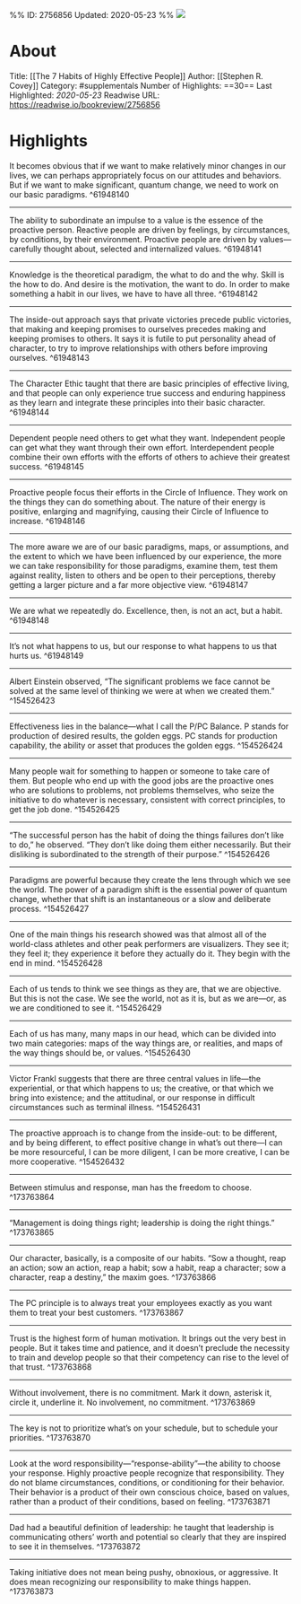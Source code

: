 %%
ID: 2756856
Updated: 2020-05-23
%%
![](https://images-na.ssl-images-amazon.com/images/I/51k9u6rMI2L._SL500_.jpg)

# About
Title: [[The 7 Habits of Highly Effective People]]
Author: [[Stephen R. Covey]]
Category: #supplementals
Number of Highlights: ==30==
Last Highlighted: *2020-05-23*
Readwise URL: https://readwise.io/bookreview/2756856

# Highlights 
It becomes obvious that if we want to make relatively minor changes in our lives, we can perhaps appropriately focus on our attitudes and behaviors. But if we want to make significant, quantum change, we need to work on our basic paradigms.  ^61948140

---

The ability to subordinate an impulse to a value is the essence of the proactive person. Reactive people are driven by feelings, by circumstances, by conditions, by their environment. Proactive people are driven by values—carefully thought about, selected and internalized values.  ^61948141

---

Knowledge is the theoretical paradigm, the what to do and the why. Skill is the how to do. And desire is the motivation, the want to do. In order to make something a habit in our lives, we have to have all three.  ^61948142

---

The inside-out approach says that private victories precede public victories, that making and keeping promises to ourselves precedes making and keeping promises to others. It says it is futile to put personality ahead of character, to try to improve relationships with others before improving ourselves.  ^61948143

---

The Character Ethic taught that there are basic principles of effective living, and that people can only experience true success and enduring happiness as they learn and integrate these principles into their basic character.  ^61948144

---

Dependent people need others to get what they want. Independent people can get what they want through their own effort. Interdependent people combine their own efforts with the efforts of others to achieve their greatest success.  ^61948145

---

Proactive people focus their efforts in the Circle of Influence. They work on the things they can do something about. The nature of their energy is positive, enlarging and magnifying, causing their Circle of Influence to increase.  ^61948146

---

The more aware we are of our basic paradigms, maps, or assumptions, and the extent to which we have been influenced by our experience, the more we can take responsibility for those paradigms, examine them, test them against reality, listen to others and be open to their perceptions, thereby getting a larger picture and a far more objective view.  ^61948147

---

We are what we repeatedly do. Excellence, then, is not an act, but a habit.  ^61948148

---

It’s not what happens to us, but our response to what happens to us that hurts us.  ^61948149

---

Albert Einstein observed, “The significant problems we face cannot be solved at the same level of thinking we were at when we created them.”  ^154526423

---

Effectiveness lies in the balance—what I call the P/PC Balance. P stands for production of desired results, the golden eggs. PC stands for production capability, the ability or asset that produces the golden eggs.  ^154526424

---

Many people wait for something to happen or someone to take care of them. But people who end up with the good jobs are the proactive ones who are solutions to problems, not problems themselves, who seize the initiative to do whatever is necessary, consistent with correct principles, to get the job done.  ^154526425

---

“The successful person has the habit of doing the things failures don’t like to do,” he observed. “They don’t like doing them either necessarily. But their disliking is subordinated to the strength of their purpose.”  ^154526426

---

Paradigms are powerful because they create the lens through which we see the world. The power of a paradigm shift is the essential power of quantum change, whether that shift is an instantaneous or a slow and deliberate process.  ^154526427

---

One of the main things his research showed was that almost all of the world-class athletes and other peak performers are visualizers. They see it; they feel it; they experience it before they actually do it. They begin with the end in mind.  ^154526428

---

Each of us tends to think we see things as they are, that we are objective. But this is not the case. We see the world, not as it is, but as we are—or, as we are conditioned to see it.  ^154526429

---

Each of us has many, many maps in our head, which can be divided into two main categories: maps of the way things are, or realities, and maps of the way things should be, or values.  ^154526430

---

Victor Frankl suggests that there are three central values in life—the experiential, or that which happens to us; the creative, or that which we bring into existence; and the attitudinal, or our response in difficult circumstances such as terminal illness.  ^154526431

---

The proactive approach is to change from the inside-out: to be different, and by being different, to effect positive change in what’s out there—I can be more resourceful, I can be more diligent, I can be more creative, I can be more cooperative.  ^154526432

---

Between stimulus and response, man has the freedom to choose.  ^173763864

---

“Management is doing things right; leadership is doing the right things.”  ^173763865

---

Our character, basically, is a composite of our habits. “Sow a thought, reap an action; sow an action, reap a habit; sow a habit, reap a character; sow a character, reap a destiny,” the maxim goes.  ^173763866

---

The PC principle is to always treat your employees exactly as you want them to treat your best customers.  ^173763867

---

Trust is the highest form of human motivation. It brings out the very best in people. But it takes time and patience, and it doesn’t preclude the necessity to train and develop people so that their competency can rise to the level of that trust.  ^173763868

---

Without involvement, there is no commitment. Mark it down, asterisk it, circle it, underline it. No involvement, no commitment.  ^173763869

---

The key is not to prioritize what’s on your schedule, but to schedule your priorities.  ^173763870

---

Look at the word responsibility—“response-ability”—the ability to choose your response. Highly proactive people recognize that responsibility. They do not blame circumstances, conditions, or conditioning for their behavior. Their behavior is a product of their own conscious choice, based on values, rather than a product of their conditions, based on feeling.  ^173763871

---

Dad had a beautiful definition of leadership: he taught that leadership is communicating others’ worth and potential so clearly that they are inspired to see it in themselves.  ^173763872

---

Taking initiative does not mean being pushy, obnoxious, or aggressive. It does mean recognizing our responsibility to make things happen.  ^173763873

